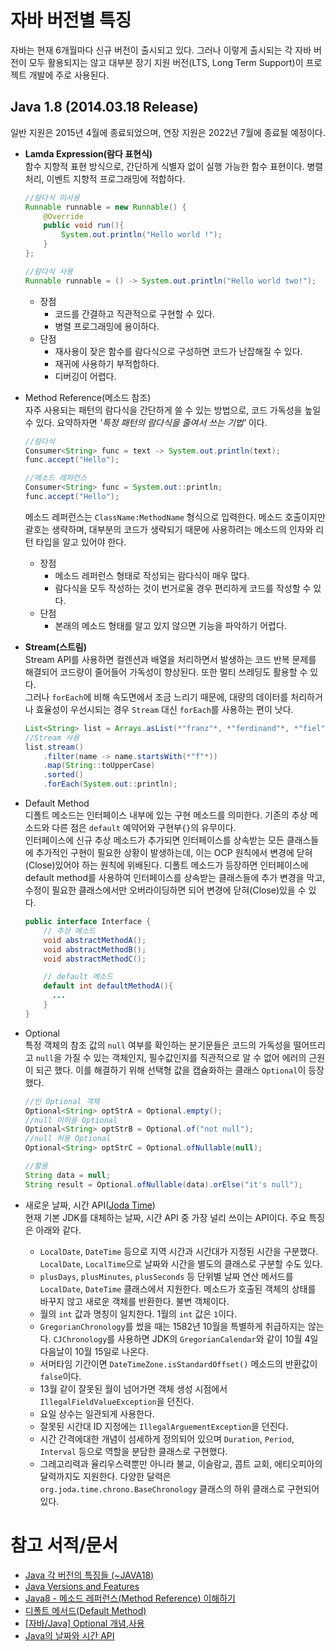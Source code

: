 # 자바 버전별 특징

자바는 현재 6개월마다 신규 버전이 출시되고 있다. 그러나 이렇게 출시되는 각 자바 버전이 모두 활용되지는 않고 대부분 장기 지원 버전(LTS, Long Term Support)이 프로젝트 개발에 주로 사용된다.

## **Java 1.8 (2014.03.18 Release)**

일반 지원은 2015년 4월에 종료되었으며, 연장 지원은 2022년 7월에 종료될 예정이다.

- **Lamda Expression(람다 표현식)**  
  함수 지향적 표현 방식으로, 간단하게 식별자 없이 실행 가능한 함수 표현이다. 병렬 처리, 이벤트 지향적 프로그래밍에 적합하다.
  ```java
  //람다식 미사용
  Runnable runnable = new Runnable() {
      @Override
      public void run(){
          System.out.println("Hello world !");
      }
  };
  ```
  ```java
  //람다식 사용
  Runnable runnable = () -> System.out.println("Hello world two!");
  ```
  - 장점
    - 코드를 간결하고 직관적으로 구현할 수 있다.
    - 병렬 프로그래밍에 용이하다.
  - 단점
    - 재사용이 잦은 함수를 람다식으로 구성하면 코드가 난잡해질 수 있다.
    - 재귀에 사용하기 부적합하다.
    - 디버깅이 어렵다.
- Method Reference(메소드 참조)  
  자주 사용되는 패턴의 람다식을 간단하게 쓸 수 있는 방법으로, 코드 가독성을 높일 수 있다. 요약하자면 _'특정 패턴의 람다식을 줄여서 쓰는 기법'_ 이다.

  ```java
  //람다식
  Consumer<String> func = text -> System.out.println(text);
  func.accept("Hello");
  ```

  ```java
  //메소드 레퍼런스
  Consumer<String> func = System.out::println;
  func.accept("Hello");
  ```

  메소드 레퍼런스는 `ClassName:MethodName` 형식으로 입력한다. 메소드 호출이지만 괄호는 생략하며, 대부분의 코드가 생략되기 때문에 사용하려는 메소드의 인자와 리턴 타입을 알고 있어야 한다.

  - 장점
    - 메소드 레퍼런스 형태로 작성되는 람다식이 매우 많다.
    - 람다식을 모두 작성하는 것이 번거로울 경우 편리하게 코드를 작성할 수 있다.
  - 단점
    - 본래의 메소드 형태를 알고 있지 않으면 기능을 파악하기 어렵다.

- **Stream(스트림)**  
  Stream API를 사용하면 컬렌션과 배열을 처리하면서 발생하는 코드 반복 문제를 해결되어 코드량이 줄어들어 가독성이 향상된다. 또한 멀티 쓰레딩도 활용할 수 있다.  
  그러나 `forEach`에 비해 속도면에서 조금 느리기 때문에, 대량의 데이터를 처리하거나 효율성이 우선시되는 경우 `Stream` 대신 `forEach`를 사용하는 편이 낫다.
  ```java
  List<String> list = Arrays.asList(*"franz"*, *"ferdinand"*, *"fiel"*, *"vom"*, *"pferd"*);
  //Stream 사용
  list.stream()
      .filter(name -> name.startsWith(*"f"*))
      .map(String::toUpperCase)
      .sorted()
      .forEach(System.out::println);
  ```
- Default Method  
  디폴트 메소드는 인터페이스 내부에 있는 구현 메소드를 의미한다. 기존의 추상 메소드와 다른 점은 `default` 예약어와 구현부`{}`의 유무이다.  
  인터페이스에 신규 추상 메소드가 추가되면 인터페이스를 상속받는 모든 클래스들에 추가적인 구현이 필요한 상황이 발생하는데, 이는 OCP 원칙에서 변경에 닫혀(Close)있어야 하는 원칙에 위배된다. 디폴트 메소드가 등장하면 인터페이스에 default method를 사용하여 인터페이스를 상속받는 클래스들에 추가 변경을 막고, 수정이 필요한 클래스에서만 오버라이딩하면 되어 변경에 닫혀(Close)있을 수 있다.

  ```java
  public interface Interface {
      // 추상 메소드
      void abstractMethodA();
      void abstractMethodB();
      void abstractMethodC();

      // default 메소드
      default int defaultMethodA(){
        ...
      }
  }
  ```

- Optional  
  특정 객체의 참조 값의 `null` 여부를 확인하는 분기문들은 코드의 가독성을 떨어뜨리고 `null`을 가질 수 있는 객체인지, 필수값인지를 직관적으로 알 수 없어 에러의 근원이 되곤 했다. 이를 해결하기 위해 선택형 값을 캡슐화하는 클래스 `Optional`이 등장했다.

  ```java
  //빈 Optional 객체
  Optional<String> optStrA = Optional.empty();
  //null 미허용 Optional
  Optional<String> optStrB = Optional.of("not null");
  //null 허용 Optional
  Optional<String> optStrC = Optional.ofNullable(null);

  //활용
  String data = null;
  String result = Optional.ofNullable(data).orElse("it's null");
  ```

- 새로운 날짜, 시간 API([Joda Time](https://www.joda.org/joda-time/))  
  현재 기본 JDK를 대체하는 날짜, 시간 API 중 가장 널리 쓰이는 API이다. 주요 특징은 아래와 같다.
  - `LocalDate`, `DateTime` 등으로 지역 시간과 시간대가 지정된 시간을 구분했다. `LocalDate`, `LocalTime`으로 날짜와 시간을 별도의 클래스로 구분할 수도 있다.
  - `plusDays`, `plusMinutes`, `plusSeconds` 등 단위별 날짜 연산 메서드를 `LocalDate`, `DateTime` 클래스에서 지원한다. 메소드가 호출된 객체의 상태를 바꾸지 않고 새로운 객체를 반환한다. 불변 객체이다.
  - 월의 `int` 값과 명칭이 일치한다. 1월의 `int` 값은 `1`이다.
  - `GregorianChronology`를 썼을 때는 1582년 10월을 특별하게 취급하지는 않는다. `CJChronology`를 사용하면 JDK의 `GregorianCalendar`와 같이 10월 4일 다음날이 10월 15일로 나온다.
  - 서머타임 기간이면 `DateTimeZone.isStandardOffset()` 메소드의 반환값이 `false`이다.
  - 13월 같이 잘못된 월이 넘어가면 객체 생성 시점에서 `IllegalFieldValueException`을 던진다.
  - 요일 상수는 일관되게 사용한다.
  - 잘못된 시간대 ID 지정에는 `IllegalArguementException`을 던진다.
  - 시간 간격에대한 개념이 섬세하게 정의되어 있으며 `Duration`, `Period`, `Interval` 등으로 역할을 분담한 클래스로 구현했다.
  - 그레고리력과 율리우스력뿐만 아니라 불교, 이슬람교, 콥트 교회, 에티오피아의 달력까지도 지원한다. 다양한 달력은 `org.joda.time.chrono.BaseChronology` 클래스의 하위 클래스로 구현되어 있다.

# 참고 서적/문서

- [Java 각 버전의 특징들 (~JAVA18)](https://marrrang.tistory.com/16)
- [Java Versions and Features](https://www.marcobehler.com/guides/a-guide-to-java-versions-and-features)
- [Java8 - 메소드 레퍼런스(Method Reference) 이해하기](https://codechacha.com/ko/java8-method-reference/)
- [디폴트 메서드(Default Method)](https://velog.io/@heoseungyeon/%EB%94%94%ED%8F%B4%ED%8A%B8-%EB%A9%94%EC%84%9C%EB%93%9CDefault-Method)
- [[자바/Java] Optional 개념,사용](https://lee1535.tistory.com/139)
- [Java의 날짜와 시간 API](https://d2.naver.com/helloworld/645609)
